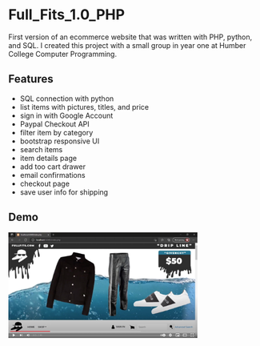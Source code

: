 # Full_Fits_1.0_PHP
First version of an ecommerce website that was written with PHP, python, and SQL. I created this project with a small group in year one at Humber College Computer Programming.

## Features
* SQL connection with python
* list items with pictures, titles, and price
* sign in with Google Account
* Paypal Checkout API
* filter item by category
* bootstrap responsive UI
* search items
* item details page 
* add too cart drawer
* email confirmations
* checkout page
* save user info for shipping

## Demo
[<img alt="youtube link to watch demo" width="75%" src="fullFits1Thumbnail.png" />](https://www.youtube.com/watch?v=wZZFzlKAtBA)
